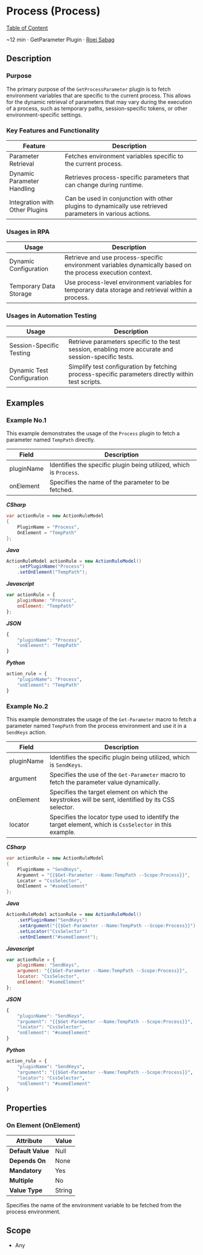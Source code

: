 # Process (Process)

[Table of Content](../Home.md)  

~12 min · GetParameter Plugin · [Roei Sabag](https://www.linkedin.com/in/roei-sabag-247aa18/)

## Description

### Purpose

The primary purpose of the `GetProcessParameter` plugin is to fetch environment variables that are specific to the current process. This allows for the dynamic retrieval of parameters that may vary during the execution of a process, such as temporary paths, session-specific tokens, or other environment-specific settings.

### Key Features and Functionality

| Feature                        | Description                                                                                               |
|------------------------------- |-----------------------------------------------------------------------------------------------------------|
| Parameter Retrieval            | Fetches environment variables specific to the current process.                                            |
| Dynamic Parameter Handling     | Retrieves process-specific parameters that can change during runtime.                                     |
| Integration with Other Plugins | Can be used in conjunction with other plugins to dynamically use retrieved parameters in various actions. |

### Usages in RPA

| Usage                  | Description                                                                                                 |
|------------------------|-------------------------------------------------------------------------------------------------------------|
| Dynamic Configuration  | Retrieve and use process-specific environment variables dynamically based on the process execution context. |
| Temporary Data Storage | Use process-level environment variables for temporary data storage and retrieval within a process.          |

### Usages in Automation Testing

| Usage                      | Description                                                                                          |
|----------------------------|------------------------------------------------------------------------------------------------------|
| Session-Specific Testing   | Retrieve parameters specific to the test session, enabling more accurate and session-specific tests. |
| Dynamic Test Configuration | Simplify test configuration by fetching process-specific parameters directly within test scripts.    |

## Examples

### Example No.1

This example demonstrates the usage of the `Process` plugin to fetch a parameter named `TempPath` directly.

| Field      | Description                                                        |
|------------|--------------------------------------------------------------------|
| pluginName | Identifies the specific plugin being utilized, which is `Process`. |
| onElement  | Specifies the name of the parameter to be fetched.                 |

_**CSharp**_

```csharp
var actionRule = new ActionRuleModel
{
    PluginName = "Process",
    OnElement = "TempPath"
};
```

_**Java**_

```java
ActionRuleModel actionRule = new ActionRuleModel()
    .setPluginName("Process")
    .setOnElement("TempPath");
```

_**Javascript**_

```js
var actionRule = {
    pluginName: "Process",
    onElement: "TempPath"
};
```

_**JSON**_

```js
{
    "pluginName": "Process",
    "onElement": "TempPath"
}
```

_**Python**_

```python
action_rule = {
    "pluginName": "Process",
    "onElement": "TempPath"
}
```
### Example No.2

This example demonstrates the usage of the `Get-Parameter` macro to fetch a parameter named `TempPath` from the process environment and use it in a `SendKeys` action.

| Field      | Description                                                                                             |
|------------|---------------------------------------------------------------------------------------------------------|
| pluginName | Identifies the specific plugin being utilized, which is `SendKeys`.                                     |
| argument   | Specifies the use of the `Get-Parameter` macro to fetch the parameter value dynamically.                |
| onElement  | Specifies the target element on which the keystrokes will be sent, identified by its CSS selector.      |
| locator    | Specifies the locator type used to identify the target element, which is `CssSelector` in this example. |

_**CSharp**_

```csharp
var actionRule = new ActionRuleModel
{
    PluginName = "SendKeys",
    Argument = "{{$Get-Parameter --Name:TempPath --Scope:Process}}",
    Locator = "CssSelector",
    OnElement = "#someElement"
};
```

_**Java**_

```java
ActionRuleModel actionRule = new ActionRuleModel()
    .setPluginName("SendKeys")
    .setArgument("{{$Get-Parameter --Name:TempPath --Scope:Process}}")
    .setLocator("CssSelector")
    .setOnElement("#someElement");
```

_**Javascript**_

```js
var actionRule = {
    pluginName: "SendKeys",
    argument: "{{$Get-Parameter --Name:TempPath --Scope:Process}}",
    locator: "CssSelector",
    onElement: "#someElement"
};
```

_**JSON**_

```js
{
    "pluginName": "SendKeys",
    "argument": "{{$Get-Parameter --Name:TempPath --Scope:Process}}",
    "locator": "CssSelector",
    "onElement": "#someElement"
}
```

_**Python**_

```python
action_rule = {
    "pluginName": "SendKeys",
    "argument": "{{$Get-Parameter --Name:TempPath --Scope:Process}}",
    "locator": "CssSelector",
    "onElement": "#someElement"
}
```

## Properties

### On Element (OnElement)

| Attribute         | Value             |
|-------------------|-------------------|
| **Default Value** | Null              |
| **Depends On**    | None              |
| **Mandatory**     | Yes               |
| **Multiple**      | No                |
| **Value Type**    | String            |

Specifies the name of the environment variable to be fetched from the process environment.

## Scope

* Any